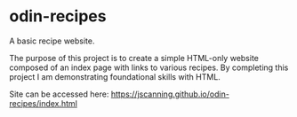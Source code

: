 # odin-recipes
A basic recipe website.

The purpose of this project is to create a simple HTML-only website composed of an index page with links to various recipes.
By completing this project I am demonstrating foundational skills with HTML.

Site can be accessed here: https://jscanning.github.io/odin-recipes/index.html